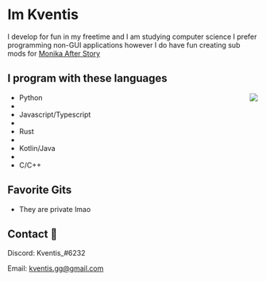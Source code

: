 
# Im Kventis

I develop for fun in my freetime and I am studying computer science
I prefer programming non-GUI applications however I do have fun creating sub mods for [Monika After Story](https://github.com/Monika-After-Story/MonikaModDev)


## I program with these languages
<img src="https://imgur.com/d00S59c.gif" align="right" style="float: right;">

- Python
- 
- Javascript/Typescript
- 
- Rust
- 
- Kotlin/Java
- 
- C/C++

## Favorite Gits

- They are private lmao

## Contact 🥥

Discord: Kventis_#6232

Email: kventis.gg@gmail.com

